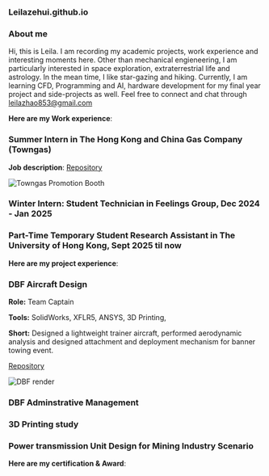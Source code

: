 ### Leilazehui.github.io

### About me

Hi, this is Leila. I am recording my academic projects, work experience and interesting moments here. Other than mechanical engieneering, I am particularly interested in space exploration, extraterrestrial life and astrology. In the mean time, I like star-gazing and hiking. Currently, I am learning CFD, Programming and AI, hardware development for my final year project and side-projects as well. Feel free to connect and chat through leilazhao853@gmail.com

**Here are my Work experience**:
### Summer Intern in The Hong Kong and China Gas Company (Towngas)

**Job description**:
[Repository](https://github.com/Leilazehui/towngas-intern)


![Towngas Promotion Booth](/assets/images/towngas-promotion-booth.jpg)


### Winter Intern: Student Technician in Feelings Group, Dec 2024 - Jan 2025 

### Part-Time Temporary Student Research Assistant in The University of Hong Kong, Sept 2025 til now


**Here are my project experience**:
### DBF Aircraft Design

**Role:** Team Captain

**Tools:** SolidWorks, XFLR5, ANSYS, 3D Printing, 

**Short:** Designed a lightweight trainer aircraft, performed aerodynamic analysis and designed attachment and deployment mechanism for banner towing event.

[Repository](https://github.com/Leilazehui/Leilazehui.github.io/blob/main/Project/DBF_AIAA)


![DBF render](/assets/images/dbf-render.jpg)

### DBF Adminstrative Management

### 3D Printing study

### Power transmission Unit Design for Mining Industry Scenario


**Here are my certification & Award**:
